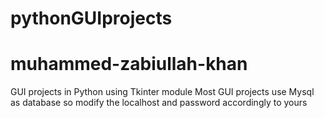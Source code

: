 # pythonGUIprojects
# muhammed-zabiullah-khan
GUI projects in Python using Tkinter module
Most GUI projects use Mysql as database so modify the localhost and password accordingly to yours 
